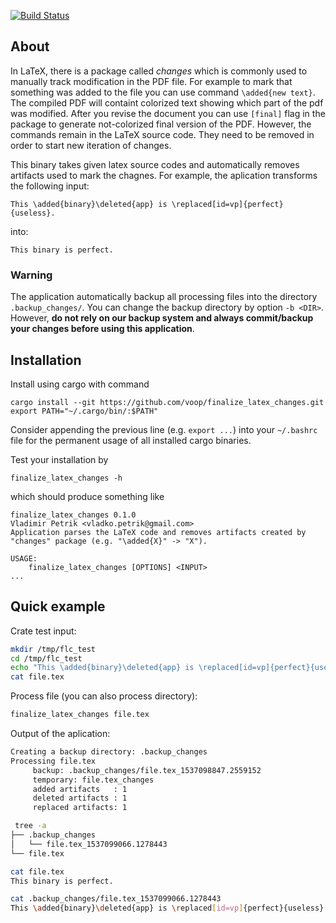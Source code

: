 [![Build Status](https://travis-ci.org/voop/finalize_latex_changes.svg?branch=master)](https://travis-ci.org/voop/finalize_latex_changes)

## About
In LaTeX, there is a package called _changes_ which is commonly used to manually track modification in the PDF file. For example to mark that something was added to the file you can use command `\added{new text}`. The compiled PDF will containt colorized text showing which part of the pdf was modified. After you revise the document you can use `[final]` flag in the package to generate not-colorized final version of the PDF. However, the commands remain in the LaTeX source code. They need to be removed in order to start new iteration of changes.

This binary takes given latex source codes and automatically removes artifacts used to mark the chagnes. For example, the aplication transforms the following input:

```
This \added{binary}\deleted{app} is \replaced[id=vp]{perfect}{useless}.
```
into:
```
This binary is perfect.
```

### Warning
The application automatically backup all processing files into the directory `.backup_changes/`. You can change the backup directory by option `-b <DIR>`. However, **do not rely on our backup system and always commit/backup your changes before using this application**.

## Installation

Install using cargo with command
```
cargo install --git https://github.com/voop/finalize_latex_changes.git
export PATH="~/.cargo/bin/:$PATH"
```
Consider appending the previous line (e.g. `export ...`) into your `~/.bashrc` file for the permanent usage of all installed cargo binaries.

Test your installation by
```
finalize_latex_changes -h
```
which should produce something like
```
finalize_latex_changes 0.1.0
Vladimir Petrik <vladko.petrik@gmail.com>
Application parses the LaTeX code and removes artifacts created by "changes" package (e.g. "\added{X}" -> "X").

USAGE:
    finalize_latex_changes [OPTIONS] <INPUT>
...
```

## Quick example

Crate test input:
```sh
mkdir /tmp/flc_test
cd /tmp/flc_test
echo "This \added{binary}\deleted{app} is \replaced[id=vp]{perfect}{useless}." > file.tex
cat file.tex
```
Process file (you can also process directory):
```sh
finalize_latex_changes file.tex
```
Output of the aplication:
```sh
Creating a backup directory: .backup_changes
Processing file.tex
	 backup: .backup_changes/file.tex_1537098847.2559152
	 temporary: file.tex_changes
	 added artifacts   : 1
	 deleted artifacts : 1
	 replaced artifacts: 1
```
```sh
 tree -a
├── .backup_changes
│   └── file.tex_1537099066.1278443
└── file.tex

cat file.tex
This binary is perfect.

cat .backup_changes/file.tex_1537099066.1278443
This \added{binary}\deleted{app} is \replaced[id=vp]{perfect}{useless}.
```
